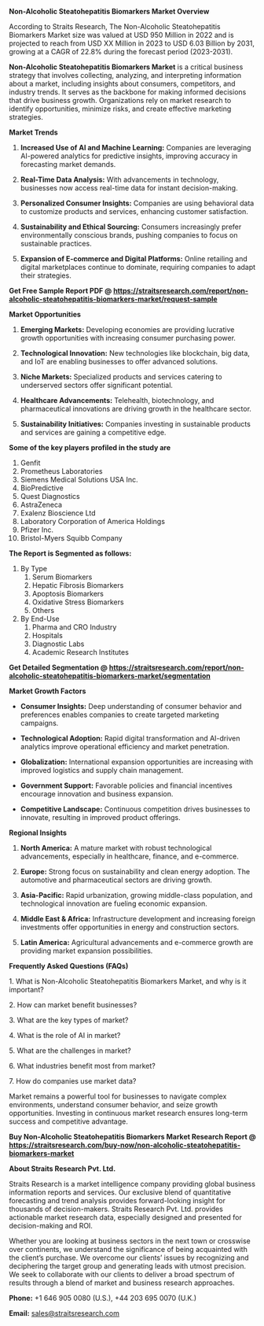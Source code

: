 <p><strong>Non-Alcoholic Steatohepatitis Biomarkers Market Overview</strong></p>
<p>According to Straits Research, The Non-Alcoholic Steatohepatitis Biomarkers Market size was valued at USD 950 Million in 2022 and is projected to reach from USD XX Million in 2023 to USD 6.03 Billion by 2031, growing at a CAGR of 22.8% during the forecast period (2023-2031).</p>
<p><strong>Non-Alcoholic Steatohepatitis Biomarkers Market</strong> is a critical business strategy that involves collecting, analyzing, and interpreting information about a market, including insights about consumers, competitors, and industry trends. It serves as the backbone for making informed decisions that drive business growth. Organizations rely on market research to identify opportunities, minimize risks, and create effective marketing strategies.</p>
<p><strong>Market Trends</strong></p>
<ol>
<li>
<p><strong>Increased Use of AI and Machine Learning:</strong> Companies are leveraging AI-powered analytics for predictive insights, improving accuracy in forecasting market demands.</p>
</li>
<li>
<p><strong>Real-Time Data Analysis:</strong> With advancements in technology, businesses now access real-time data for instant decision-making.</p>
</li>
<li>
<p><strong>Personalized Consumer Insights:</strong> Companies are using behavioral data to customize products and services, enhancing customer satisfaction.</p>
</li>
<li>
<p><strong>Sustainability and Ethical Sourcing:</strong> Consumers increasingly prefer environmentally conscious brands, pushing companies to focus on sustainable practices.</p>
</li>
<li>
<p><strong>Expansion of E-commerce and Digital Platforms:</strong> Online retailing and digital marketplaces continue to dominate, requiring companies to adapt their strategies.</p>
</li>
</ol>
<p><strong>Get Free Sample Report PDF @ <a href=https://straitsresearch.com/report/non-alcoholic-steatohepatitis-biomarkers-market/request-sample>https://straitsresearch.com/report/non-alcoholic-steatohepatitis-biomarkers-market/request-sample</a></strong></p>
<p><strong>Market Opportunities</strong></p>
<ol>
<li>
<p><strong>Emerging Markets:</strong> Developing economies are providing lucrative growth opportunities with increasing consumer purchasing power.</p>
</li>
<li>
<p><strong>Technological Innovation:</strong> New technologies like blockchain, big data, and IoT are enabling businesses to offer advanced solutions.</p>
</li>
<li>
<p><strong>Niche Markets:</strong> Specialized products and services catering to underserved sectors offer significant potential.</p>
</li>
<li>
<p><strong>Healthcare Advancements:</strong> Telehealth, biotechnology, and pharmaceutical innovations are driving growth in the healthcare sector.</p>
</li>
<li>
<p><strong>Sustainability Initiatives:</strong> Companies investing in sustainable products and services are gaining a competitive edge.</p>
</li>
</ol>
<div>
<div><strong>Some of the key players profiled in the study are</strong></div>
</div>
<p><ol>
<li>Genfit</li>
<li>Prometheus Laboratories</li>
<li>Siemens Medical Solutions USA Inc.</li>
<li>BioPredictive</li>
<li>Quest Diagnostics</li>
<li>AstraZeneca</li>
<li>Exalenz Bioscience Ltd</li>
<li>Laboratory Corporation of America Holdings</li>
<li>Pfizer Inc.</li>
<li>Bristol-Myers Squibb Company</li>
</ol></p>
<p><strong>The Report is Segmented as follows:</strong></p>
<p><ol>
<li>By Type
<ol>
<li>Serum Biomarkers</li>
<li>Hepatic Fibrosis Biomarkers</li>
<li>Apoptosis Biomarkers</li>
<li>Oxidative Stress Biomarkers</li>
<li>Others</li>
</ol>
</li>
<li>By End-Use
<ol>
<li>Pharma and CRO Industry</li>
<li>Hospitals</li>
<li>Diagnostic Labs</li>
<li>Academic Research Institutes</li>
</ol>
</li>
</ol></p>
<p><strong>Get Detailed Segmentation @ <a href=https://straitsresearch.com/report/non-alcoholic-steatohepatitis-biomarkers-market/segmentation>https://straitsresearch.com/report/non-alcoholic-steatohepatitis-biomarkers-market/segmentation</a></strong></p>
<p><strong>Market Growth Factors</strong></p>
<ul>
<li>
<p><strong>Consumer Insights:</strong> Deep understanding of consumer behavior and preferences enables companies to create targeted marketing campaigns.</p>
</li>
<li>
<p><strong>Technological Adoption:</strong> Rapid digital transformation and AI-driven analytics improve operational efficiency and market penetration.</p>
</li>
<li>
<p><strong>Globalization:</strong> International expansion opportunities are increasing with improved logistics and supply chain management.</p>
</li>
<li>
<p><strong>Government Support:</strong> Favorable policies and financial incentives encourage innovation and business expansion.</p>
</li>
<li>
<p><strong>Competitive Landscape:</strong> Continuous competition drives businesses to innovate, resulting in improved product offerings.</p>
</li>
</ul>
<p><strong>Regional Insights</strong></p>
<ol>
<li>
<p><strong>North America:</strong> A mature market with robust technological advancements, especially in healthcare, finance, and e-commerce.</p>
</li>
<li>
<p><strong>Europe:</strong> Strong focus on sustainability and clean energy adoption. The automotive and pharmaceutical sectors are driving growth.</p>
</li>
<li>
<p><strong>Asia-Pacific:</strong> Rapid urbanization, growing middle-class population, and technological innovation are fueling economic expansion.</p>
</li>
<li>
<p><strong>Middle East &amp; Africa:</strong> Infrastructure development and increasing foreign investments offer opportunities in energy and construction sectors.</p>
</li>
<li>
<p><strong>Latin America:</strong> Agricultural advancements and e-commerce growth are providing market expansion possibilities.</p>
</li>
</ol>
<p><strong>Frequently Asked Questions (FAQs)</strong></p>
<p>1. What is Non-Alcoholic Steatohepatitis Biomarkers Market, and why is it important?</p>
<p>2. How can market benefit businesses?</p>
<p>3. What are the key types of market?</p>
<p>4. What is the role of AI in market?</p>
<p>5. What are the challenges in market?</p>
<p>6. What industries benefit most from market?</p>
<p>7. How do companies use market data?</p>
<p>Market remains a powerful tool for businesses to navigate complex environments, understand consumer behavior, and seize growth opportunities. Investing in continuous market research ensures long-term success and competitive advantage.</p>
<p><strong>Buy Non-Alcoholic Steatohepatitis Biomarkers Market Research Report @ <a href=https://straitsresearch.com/buy-now/non-alcoholic-steatohepatitis-biomarkers-market>https://straitsresearch.com/buy-now/non-alcoholic-steatohepatitis-biomarkers-market</a></strong></p>
<p><strong>About Straits Research Pvt. Ltd.</strong></p>
<p>Straits Research is a market intelligence company providing global business information reports and services. Our exclusive blend of quantitative forecasting and trend analysis provides forward-looking insight for thousands of decision-makers. Straits Research Pvt. Ltd. provides actionable market research data, especially designed and presented for decision-making and ROI.</p>
<p>Whether you are looking at business sectors in the next town or crosswise over continents, we understand the significance of being acquainted with the client&rsquo;s purchase. We overcome our clients&rsquo; issues by recognizing and deciphering the target group and generating leads with utmost precision. We seek to collaborate with our clients to deliver a broad spectrum of results through a blend of market and business research approaches.</p>
<p><strong>Phone:</strong> +1 646 905 0080 (U.S.), +44 203 695 0070 (U.K.)</p>
<p><strong>Email:</strong> <u><a href=mailto:sales@straitsresearch.com>sales@straitsresearch.com</a></u></p>
